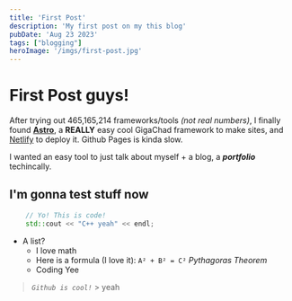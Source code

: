 ```yaml
---
title: 'First Post'
description: 'My first post on my this blog'
pubDate: 'Aug 23 2023'
tags: ["blogging"]
heroImage: '/imgs/first-post.jpg'
---
```


# First Post guys!

After trying out 465,165,214 frameworks/tools *(not real numbers)*, I finally found 
[**__Astro__**](https://astro.build/), a **REALLY** easy cool GigaChad framework to make
sites, and [Netlify](https://netlify.com/) to deploy it. Github Pages is kinda slow.

I wanted an easy tool to just talk about myself + a blog, a ***portfolio*** techincally.

## I'm gonna test stuff now

```cpp
    // Yo! This is code!
    std::cout << "C++ yeah" << endl;
```

* A list?
    * I love math
    * Here is a formula (I love it): `A² + B² = C²` *Pythagoras Theorem*
    * Coding Yee

> *`Github is cool!`*
    > yeah 